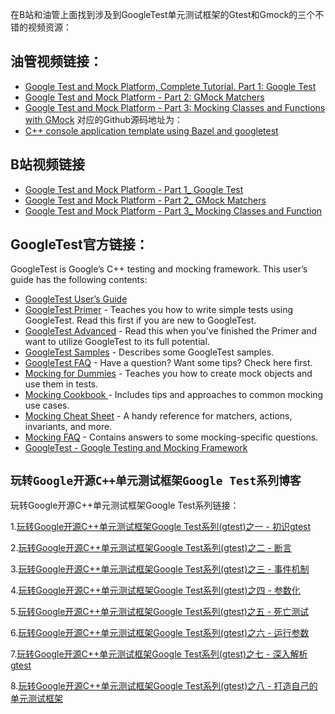 在B站和油管上面找到涉及到GoogleTest单元测试框架的Gtest和Gmock的三个不错的视频资源：
## 油管视频链接：
- [Google Test and Mock Platform, Complete Tutorial. Part 1: Google Test](https://www.youtube.com/watch?v=JJqRlSTQlh4)
- [Google Test and Mock Platform - Part 2: GMock Matchers](https://www.youtube.com/watch?v=sfJobi4b_pw)
- [Google Test and Mock Platform - Part 3: Mocking Classes and Functions with GMock](https://www.youtube.com/watch?v=vxCH4AuVRgo)
对应的Github源码地址为：
- [C++ console application template using Bazel and googletest](https://github.com/ourarash/cpp-template)

## B站视频链接
- [Google Test and Mock Platform - Part 1_ Google Test](https://www.bilibili.com/video/BV1ug411C73x)
- [Google Test and Mock Platform - Part 2_ GMock Matchers](https://www.bilibili.com/video/BV1bW4y1h7yJ)
- [Google Test and Mock Platform - Part 3_ Mocking Classes and Function](https://www.bilibili.com/video/BV1cP411j7ri)

## GoogleTest官方链接：
GoogleTest is Google’s C++ testing and mocking framework. This user’s guide has the following contents:
- [GoogleTest User’s Guide](https://google.github.io/googletest/)
- [GoogleTest Primer](https://google.github.io/googletest/primer.html) - Teaches you how to write simple tests using GoogleTest. Read this first if you are new to GoogleTest.
- [GoogleTest Advanced](https://google.github.io/googletest/advanced.html) - Read this when you’ve finished the Primer and want to utilize GoogleTest to its full potential.
- [GoogleTest Samples](https://google.github.io/googletest/samples.html) - Describes some GoogleTest samples.
- [GoogleTest FAQ](https://google.github.io/googletest/faq.html) - Have a question? Want some tips? Check here first.
- [Mocking for Dummies](https://google.github.io/googletest/gmock_for_dummies.html) - Teaches you how to create mock objects and use them in tests.
- [Mocking Cookbook ](https://google.github.io/googletest/gmock_cook_book.html)- Includes tips and approaches to common mocking use cases.
- [Mocking Cheat Sheet](https://google.github.io/googletest/gmock_cheat_sheet.html) - A handy reference for matchers, actions, invariants, and more.
- [Mocking FAQ](https://google.github.io/googletest/gmock_faq.html) - Contains answers to some mocking-specific questions.
- [GoogleTest - Google Testing and Mocking Framework](https://github.com/google/googletest)

## `玩转Google开源C++单元测试框架Google Test系列博客`
玩转Google开源C++单元测试框架Google Test系列链接：

1.[玩转Google开源C++单元测试框架Google Test系列(gtest)之一 - 初识gtest](http://www.cnblogs.com/coderzh/archive/2009/03/31/1426758.html)

2.[玩转Google开源C++单元测试框架Google Test系列(gtest)之二 - 断言](http://www.cnblogs.com/coderzh/archive/2009/04/06/1430364.html)

3.[玩转Google开源C++单元测试框架Google Test系列(gtest)之三 - 事件机制](http://www.cnblogs.com/coderzh/archive/2009/04/06/1430396.html)

4.[玩转Google开源C++单元测试框架Google Test系列(gtest)之四 - 参数化](http://www.cnblogs.com/coderzh/archive/2009/04/08/1431297.html)

5.[玩转Google开源C++单元测试框架Google Test系列(gtest)之五 - 死亡测试](http://www.cnblogs.com/coderzh/archive/2009/04/08/1432043.html)

6.[玩转Google开源C++单元测试框架Google Test系列(gtest)之六 - 运行参数](http://www.cnblogs.com/coderzh/archive/2009/04/10/1432789.html)

7.[玩转Google开源C++单元测试框架Google Test系列(gtest)之七 - 深入解析gtest](http://www.cnblogs.com/coderzh/archive/2009/04/11/1433744.html)

8.[玩转Google开源C++单元测试框架Google Test系列(gtest)之八 - 打造自己的单元测试框架](http://www.cnblogs.com/coderzh/archive/2009/04/12/1434155.html)

